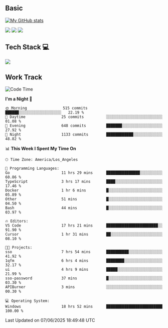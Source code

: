 ## Basic
 
[![My GitHub stats](https://github-readme-stats.vercel.app/api?username=Zzhihon&show_icons=true&theme=purple)](https://github.com/Zzhihon)
 
 [![](https://img.shields.io/badge/website-4493f8?style=for-the-badge&logo=About.me&logoColor=purple)](https://tatakal.com/)
 [![](https://img.shields.io/badge/RSS-4493f8?style=for-the-badge&logo=rss&logoColor=purple)](https://tatakal.com/feed/)
 [![](https://img.shields.io/badge/Email-4493f8?style=for-the-badge&logo=gmail&logoColor=purple)](mailto:bt1q@tatakal.com)

## Tech Stack 💻

<a href="https://skillicons.dev">
  <img src="https://skillicons.dev/icons?i=py,html,css,javascript,bash,java,vue,go,nodejs,cpp" />
</a>

</br>

## Work Track

<!--START_SECTION:waka-->
![Code Time](http://img.shields.io/badge/Code%20Time-353%20hrs%2050%20mins-blue)

**I'm a Night 🦉** 

```text
🌞 Morning                515 commits         ██████░░░░░░░░░░░░░░░░░░░   22.19 % 
🌆 Daytime                25 commits          ░░░░░░░░░░░░░░░░░░░░░░░░░   01.08 % 
🌃 Evening                648 commits         ███████░░░░░░░░░░░░░░░░░░   27.92 % 
🌙 Night                  1133 commits        ████████████░░░░░░░░░░░░░   48.82 % 
```


📊 **This Week I Spent My Time On** 

```text
🕑︎ Time Zone: America/Los_Angeles

💬 Programming Languages: 
Go                       11 hrs 29 mins      ███████████████░░░░░░░░░░   60.86 % 
TypeScript               3 hrs 17 mins       ████░░░░░░░░░░░░░░░░░░░░░   17.46 % 
Docker                   1 hr 6 mins         █░░░░░░░░░░░░░░░░░░░░░░░░   05.89 % 
Other                    51 mins             █░░░░░░░░░░░░░░░░░░░░░░░░   04.50 % 
Bash                     44 mins             █░░░░░░░░░░░░░░░░░░░░░░░░   03.97 % 

🔥 Editors: 
VS Code                  17 hrs 21 mins      ███████████████████████░░   91.90 % 
Cursor                   1 hr 31 mins        ██░░░░░░░░░░░░░░░░░░░░░░░   08.10 % 

🐱‍💻 Projects: 
sso                      7 hrs 54 mins       ██████████░░░░░░░░░░░░░░░   41.92 % 
1qfm                     6 hrs 4 mins        ████████░░░░░░░░░░░░░░░░░   32.17 % 
ui                       4 hrs 9 mins        █████░░░░░░░░░░░░░░░░░░░░   21.99 % 
sso-password             37 mins             █░░░░░░░░░░░░░░░░░░░░░░░░   03.30 % 
APIBurner                3 mins              ░░░░░░░░░░░░░░░░░░░░░░░░░   00.30 % 

💻 Operating System: 
Windows                  18 hrs 52 mins      █████████████████████████   100.00 % 
```


 Last Updated on 07/06/2025 18:49:48 UTC
<!--END_SECTION:waka-->
